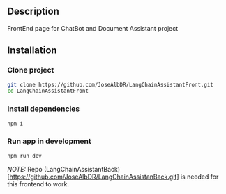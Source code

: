 ## Description
FrontEnd page for ChatBot and Document Assistant project

## Installation

### Clone project

```bash
git clone https://github.com/JoseAlbDR/LangChainAssistantFront.git
cd LangChainAssistantFront
```

### Install dependencies

```bash
npm i
```

### Run app in development

```bash
npm run dev
```

*NOTE:* Repo (LangChainAssistantBack)[https://github.com/JoseAlbDR/LangChainAssistanBack.git] is needed for this frontend to work.
